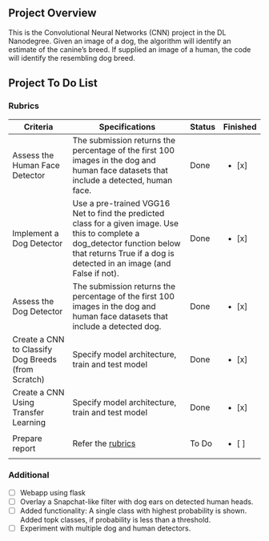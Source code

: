 ## Project Overview

This is the Convolutional Neural Networks (CNN) project in the DL Nanodegree. Given an image of a dog, the algorithm will identify an estimate of the canine’s breed.  If supplied an image of a human, the code will identify the resembling dog breed.  

## Project To Do List

### Rubrics
| Criteria                                           | Specifications                                                                                                                                                                                        | Status | Finished |
|----------------------------------------------------|-------------------------------------------------------------------------------------------------------------------------------------------------------------------------------------------------------|----------------|----------|
| Assess the Human Face Detector                     | The submission returns the percentage of the first 100 images in the dog and human face datasets that include a detected, human face.                                                                 | Done    |<ul><li>[x] </li></ul>|
| Implement a Dog Detector                           | Use a pre-trained VGG16 Net to find the predicted class for a given image. Use this to complete a  dog_detector function below that returns True if a dog is detected in an image (and False if not). | Done      |<ul><li>[x] </li></ul>|
| Assess the Dog Detector                            | The submission returns the percentage of the first 100 images in the dog and human face datasets that include a detected dog.                                                                         | Done    |<ul><li>[x] </li></ul>|
| Create a CNN to Classify Dog Breeds (from Scratch) | Specify model architecture, train and test model                                                                                                                                                      | Done        |<ul><li>[x] </li></ul>|
| Create a CNN Using Transfer Learning               | Specify model architecture, train and test model                                                                                                                                                      | Done        |<ul><li>[x] </li></ul>|
| Prepare report                                     | Refer the [rubrics](https://review.udacity.com/#!/rubrics/2259/view)                                                                                                                                  | To Do          |<ul><li>[ ] </li></ul>|


### Additional
- [ ] Webapp using flask
- [ ] Overlay a Snapchat-like filter with dog ears on detected human heads.
- [ ] Added functionality: A single class with highest probability is shown. Added topk classes, if probability is less than a threshold.
- [ ] Experiment with multiple dog and human detectors.
